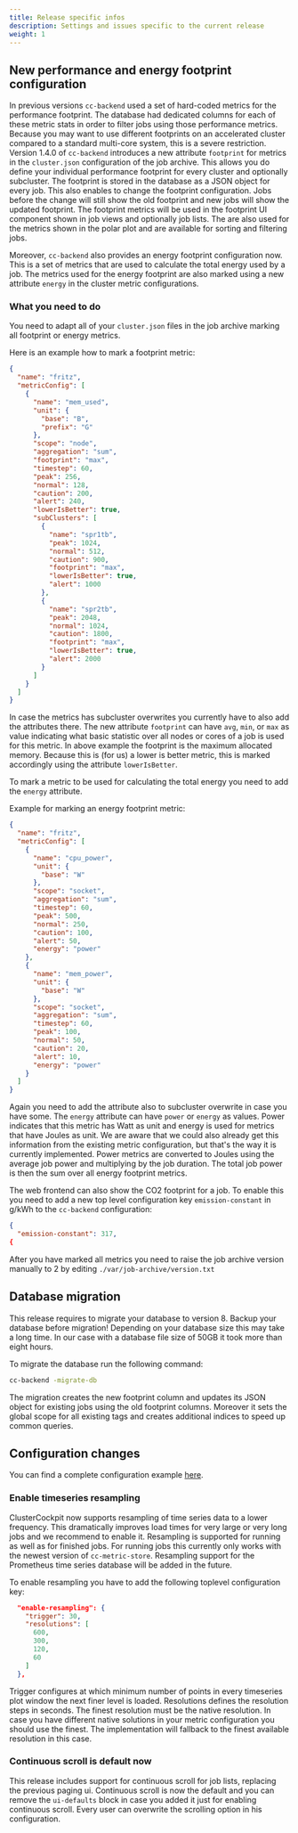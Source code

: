 ```yaml
---
title: Release specific infos
description: Settings and issues specific to the current release
weight: 1
---
```


## New performance and energy footprint configuration

In previous versions `cc-backend` used a set of hard-coded metrics for the
performance footprint. The database had dedicated columns for each of these
metric stats in order to filter jobs using those performance metrics.
Because you may want to use different footprints on an accelerated cluster
compared to a standard multi-core system, this is a severe restriction.
Version 1.4.0 of `cc-backend` introduces a new attribute `footprint` for metrics
in the `cluster.json` configuration of the job archive. This allows you do
define your individual performance footprint for every cluster and optionally
subcluster. The footprint is stored in the database as a JSON object for every
job. This also enables to change the footprint configuration. Jobs before the
change will still show the old footprint and new jobs will show the updated
footprint. The footprint metrics will be used in the footprint UI component
shown in job views and optionally job lists. The are also used for the metrics
shown in the polar plot and are available for sorting and filtering jobs.

Moreover, `cc-backend` also provides an energy footprint configuration now.
This is a set of metrics that are used to calculate the total energy used by a
job. The metrics used for the energy footprint are also marked using a new
attribute `energy` in the cluster metric configurations.

### What you need to do

You need to adapt all of your `cluster.json` files in the job archive marking
all footprint or energy metrics.

Here is an example how to mark a footprint metric:

```json
{
  "name": "fritz",
  "metricConfig": [
    {
      "name": "mem_used",
      "unit": {
        "base": "B",
        "prefix": "G"
      },
      "scope": "node",
      "aggregation": "sum",
      "footprint": "max",
      "timestep": 60,
      "peak": 256,
      "normal": 128,
      "caution": 200,
      "alert": 240,
      "lowerIsBetter": true,
      "subClusters": [
        {
          "name": "spr1tb",
          "peak": 1024,
          "normal": 512,
          "caution": 900,
          "footprint": "max",
          "lowerIsBetter": true,
          "alert": 1000
        },
        {
          "name": "spr2tb",
          "peak": 2048,
          "normal": 1024,
          "caution": 1800,
          "footprint": "max",
          "lowerIsBetter": true,
          "alert": 2000
        }
      ]
    }
  ]
}
```

In case the metrics has subcluster overwrites you currently have to also add the
attributes there. The new attribute `footprint` can have `avg`, `min`, or `max`
as value indicating what basic statistic over all nodes or cores of a job is
used for this metric. In above example the footprint is the maximum allocated
memory. Because this is (for us) a lower is better metric, this is marked
accordingly using the attribute `lowerIsBetter`.

To mark a metric to be used for calculating the total energy you need to add the
`energy` attribute.

Example for marking an energy footprint metric:

```json
{
  "name": "fritz",
  "metricConfig": [
    {
      "name": "cpu_power",
      "unit": {
        "base": "W"
      },
      "scope": "socket",
      "aggregation": "sum",
      "timestep": 60,
      "peak": 500,
      "normal": 250,
      "caution": 100,
      "alert": 50,
      "energy": "power"
    },
    {
      "name": "mem_power",
      "unit": {
        "base": "W"
      },
      "scope": "socket",
      "aggregation": "sum",
      "timestep": 60,
      "peak": 100,
      "normal": 50,
      "caution": 20,
      "alert": 10,
      "energy": "power"
    }
  ]
}
```

Again you need to add the attribute also to subcluster overwrite in case you
have some. The `energy` attribute can have `power` or `energy` as values. Power
indicates that this metric has Watt as unit and energy is used for metrics that
have Joules as unit. We are aware that we could also already get this
information from the existing metric configuration, but that's the way it is
currently implemented. Power metrics are converted to Joules using the average
job power and multiplying by the job duration. The total job power is then the
sum over all energy footprint metrics.

The web frontend can also show the CO2 footprint for a job. To enable this you
need to add a new top level configuration key `emission-constant` in g/kWh to the
`cc-backend` configuration:

```json
{
  "emission-constant": 317,
{
```

After you have marked all metrics you need to raise the job archive version
manually to 2 by editing `./var/job-archive/version.txt`

## Database migration

This release requires to migrate your database to version 8. Backup your
database before migration! Depending on your database size this may take a long
time. In our case with a database file size of 50GB it took more than eight
hours.

To migrate the database run the following command:

```sh
cc-backend -migrate-db
```

The migration creates the new footprint column and updates its JSON object for
existing jobs using the old footprint columns. Moreover it sets the global
scope for all existing tags and creates additional indices to speed up common
queries.

## Configuration changes

You can find a complete configuration example [here](https://github.com/ClusterCockpit/cc-examples/tree/main/nhr%40fau).

### Enable timeseries resampling

ClusterCockpit now supports resampling of time series data to a lower frequency.
This dramatically improves load times for very large or very long jobs and we
recommend to enable it. Resampling is supported for running as well as for
finished jobs. For running jobs this currently only works with the newest
version of `cc-metric-store`. Resampling support for the Prometheus time series
database will be added in the future.

To enable resampling you have to add the following toplevel configuration key:

```json
  "enable-resampling": {
    "trigger": 30,
    "resolutions": [
      600,
      300,
      120,
      60
    ]
  },
```

Trigger configures at which minimum number of points in every timeseries plot
window the next finer level is loaded. Resolutions defines the resolution steps
in seconds. The finest resolution must be the native resolution. In case you
have different native solutions in your metric configuration you should use the
finest. The implementation will fallback to the finest available resolution in
this case.

### Continuous scroll is default now

This release includes support for continuous scroll for job lists,
replacing the previous paging ui. Continuous scroll is now the default and you
can remove the `ui-defaults` block in case you added it just for enabling
continuous scroll. Every user can overwrite the scrolling option in his
configuration.
